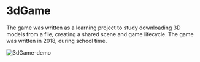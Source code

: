# 3dGame

The game was written as a learning project to study downloading 3D models from a file, creating a shared scene and game lifecycle. The game was written in 2018, during school time.

![3dGame-demo](https://drive.google.com/file/d/1XFXJReOPvDKJxqaeJ40GPAY9GXcOQ0st/view?usp=sharing)
